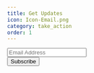 ```yaml
---
title: Get Updates
icon: Icon-Email.png
category: take_action
order: 1
---
```


<div id="mc_embed_signup">
<form action="//twitter.us15.list-manage.com/subscribe/post?u=f79b95c99fc457746fc58923b&amp;id=b932c45296" method="post" id="mc-embedded-subscribe-form" name="mc-embedded-subscribe-form" class="validate form" target="_blank" novalidate>
    <div id="mc_embed_signup_scroll">
    <div class="form-group">
    <input type="email" value="" name="EMAIL" class="email form-control" id="mce-EMAIL" placeholder="Email Address" required>
    </div>
    <!-- real people should not fill this in and expect good things - do not remove this or risk form bot signups-->
    <div style="position: absolute; left: -5000px;" aria-hidden="true"><input type="text" name="b_f79b95c99fc457746fc58923b_b932c45296" tabindex="-1" value=""></div>
    <div class="clear"><input type="submit" value="Subscribe" name="subscribe"
    id="mc-embedded-subscribe" class="btn btn-primary col-sm-6 col-xs-12"></div>
    </div>
</form>
</div>
